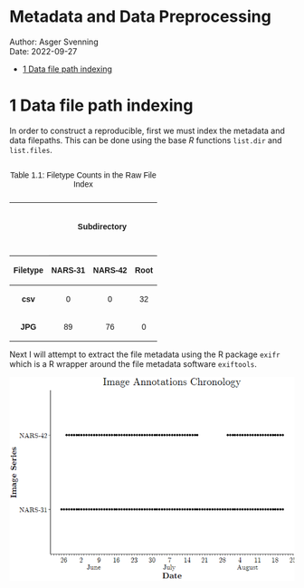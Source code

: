 Metadata and Data Preprocessing
================
Author: Asger Svenning<br>
Date: 2022-09-27

-   <a href="#1-data-file-path-indexing"
    id="toc-1-data-file-path-indexing">1 Data file path indexing</a>

# 1 Data file path indexing

In order to construct a reproducible, first we must index the metadata
and data filepaths. This can be done using the base *R* functions
`list.dir` and `list.files`.

<table class=" lightable-material" style="font-family: &quot;Source Sans Pro&quot;, helvetica, sans-serif; width: auto !important; margin-left: auto; margin-right: auto;">
<caption>

Table 1.1: Filetype Counts in the Raw File Index

</caption>
<thead>
<tr>
<th style="empty-cells: hide;" colspan="1">
</th>
<th style="padding-bottom:0; padding-left:3px;padding-right:3px;text-align: center; font-weight: bold; " colspan="3">

<div
style="border-bottom: 1px solid #eee; padding-bottom: 16px; padding-top: 16px; height: 56px;">

Subdirectory

</div>

</th>
</tr>
<tr>
<th style="text-align:center;">

Filetype

</th>
<th style="text-align:center;">
<p style="font-weight: normal;">

NARS-31

</p>
</th>
<th style="text-align:center;">
<p style="font-weight: normal;">

NARS-42

</p>
</th>
<th style="text-align:center;">
<p style="font-weight: normal;">

Root

</p>
</th>
</tr>
</thead>
<tbody>
<tr>
<td style="text-align:center;font-weight: bold;">

csv

</td>
<td style="text-align:center;">

0

</td>
<td style="text-align:center;">

0

</td>
<td style="text-align:center;">

32

</td>
</tr>
<tr>
<td style="text-align:center;font-weight: bold;">

JPG

</td>
<td style="text-align:center;">

89

</td>
<td style="text-align:center;">

76

</td>
<td style="text-align:center;">

0

</td>
</tr>
</tbody>
</table>

Next I will attempt to extract the file metadata using the R package
`exifr` which is a R wrapper around the file metadata software
`exiftools`.

![whatever](readme_files/figure-gfm/unnamed-chunk-3-1.png?raw=true)<!-- -->

